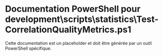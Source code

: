# Documentation PowerShell pour development\scripts\statistics\Test-CorrelationQualityMetrics.ps1

Cette documentation est un placeholder et doit être générée par un outil PowerShell spécifique.
